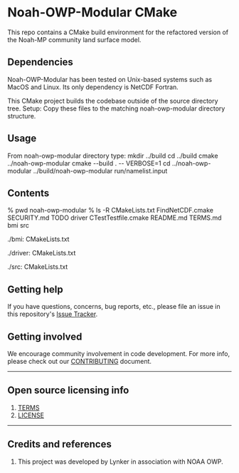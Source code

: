 # Noah-OWP-Modular CMake

This repo contains a CMake build environment for the refactored version of the Noah-MP community land surface model.

## Dependencies

Noah-OWP-Modular has been tested on Unix-based systems such as MacOS and Linux. Its only dependency is NetCDF Fortran.

This CMake project builds the codebase outside of the source directory tree.
Setup: Copy these files to the matching noah-owp-modular directory structure.

## Usage
From noah-owp-modular directory type:
mkdir ../build
cd ../build
cmake ../noah-owp-modular
cmake --build . -- VERBOSE=1
cd ../noah-owp-modular
../build/noah-owp-modular run/namelist.input

## Contents
% pwd
noah-owp-modular
% ls -R
CMakeLists.txt		FindNetCDF.cmake	SECURITY.md		TODO			driver
CTestTestfile.cmake	README.md		TERMS.md		bmi			src

./bmi:
CMakeLists.txt

./driver:
CMakeLists.txt

./src:
CMakeLists.txt

## Getting help

If you have questions, concerns, bug reports, etc., please file an issue in this repository's [Issue Tracker](https://github.com/NOAA-OWP/noah-owp-modular/issues).

## Getting involved

We encourage community involvement in code development. For more info, please check out our [CONTRIBUTING](CONTRIBUTING.md) document.


----

## Open source licensing info
1. [TERMS](TERMS.md)
2. [LICENSE](LICENSE)


----

## Credits and references

1. This project was developed by Lynker in association with NOAA OWP.

